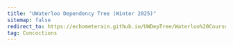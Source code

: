 ```yaml
---
title: "UWaterloo Dependency Tree (Winter 2025)"
sitemap: false
redirect_to: https://echometerain.github.io/UWDepTree/Waterloo%20Course%20Dependency%20Tree.gv.svg
tag: Concoctions
---
```

